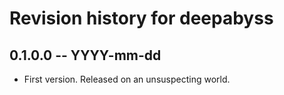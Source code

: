 # Revision history for deepabyss

## 0.1.0.0  -- YYYY-mm-dd

* First version. Released on an unsuspecting world.
